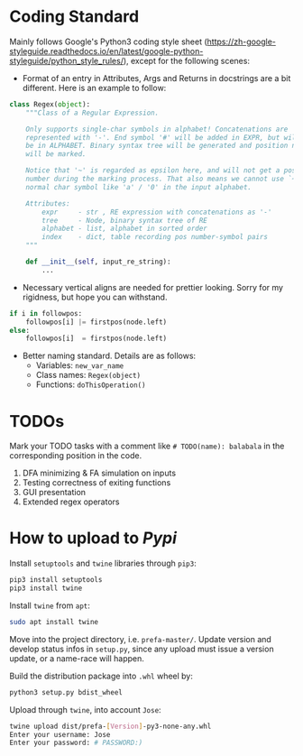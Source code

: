 # Coding Standard
Mainly follows Google's Python3 coding style sheet (https://zh-google-styleguide.readthedocs.io/en/latest/google-python-styleguide/python_style_rules/), except for the following scenes:

- Format of an entry in Attributes, Args and Returns in docstrings are a bit different. Here is an example to follow:
```python
class Regex(object):
    """Class of a Regular Expression.

    Only supports single-char symbols in alphabet! Concatenations are
    represented with '-'. End symbol '#' will be added in EXPR, but will not
    be in ALPHABET. Binary syntax tree will be generated and position numbers
    will be marked.

    Notice that '~' is regarded as epsilon here, and will not get a position
    number during the marking process. That also means we cannot use `~` as a
    normal char symbol like 'a' / '0' in the input alphabet.

    Attributes:
        expr     - str , RE expression with concatenations as '-'
        tree     - Node, binary syntax tree of RE
        alphabet - list, alphabet in sorted order
        index    - dict, table recording pos number-symbol pairs
    """

    def __init__(self, input_re_string):
        ...
```
- Necessary vertical aligns are needed for prettier looking. Sorry for my rigidness, but hope you can withstand.
```python
if i in followpos:
    followpos[i] |= firstpos(node.left)
else:
    followpos[i]  = firstpos(node.left)
```
- Better naming standard. Details are as follows:
    - Variables:   `new_var_name`
    - Class names: `Regex(object)`
    - Functions:   `doThisOperation()`

# TODOs
Mark your TODO tasks with a comment like `# TODO(name): balabala` in the corresponding position in the code.

1. DFA minimizing & FA simulation on inputs
2. Testing correctness of exiting functions
3. GUI presentation
4. Extended regex operators

# How to upload to *Pypi*
Install `setuptools` and `twine` libraries through `pip3`:
```bash
pip3 install setuptools
pip3 install twine
```

Install `twine` from `apt`:
```bash
sudo apt install twine
```

Move into the project directory, i.e. `prefa-master/`. Update version and develop status infos in `setup.py`, since any upload must issue a version update, or a name-race will happen.

Build the distribution package into `.whl` wheel by:
```bash
python3 setup.py bdist_wheel
```

Upload through `twine`, into account `Jose`:
```bash
twine upload dist/prefa-[Version]-py3-none-any.whl
Enter your username: Jose
Enter your password: # PASSWORD:)
```
